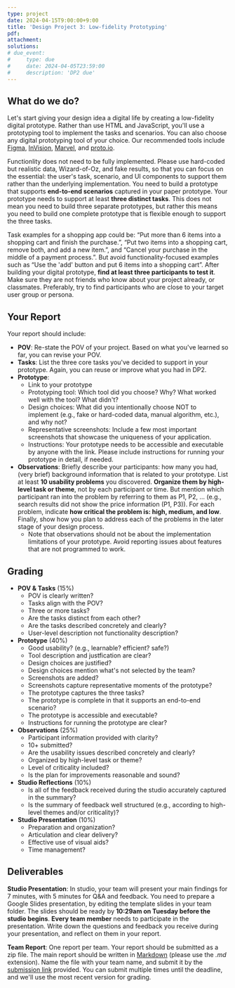 ```yaml
---
type: project
date: 2024-04-15T9:00:00+9:00
title: 'Design Project 3: Low-fidelity Prototyping'
pdf:
attachment:
solutions:
# due_event: 
#     type: due
#     date: 2024-04-05T23:59:00
#     description: 'DP2 due'
---
```


## What do we do?
Let's start giving your design idea a digital life by creating a low-fidelity digital prototype. Rather than use HTML and JavaScript, you'll use a prototyping tool to implement the tasks and scenarios. You can also choose any digital prototyping tool of your choice. Our recommended tools include [Figma](https://www.figma.com/login), [InVision](https://www.invisionapp.com/), [Marvel](https://marvelapp.com/), and [proto.io](https://proto.io/).

Functionlity does not need to be fully implemented. Please use hard-coded but realistic data, Wizard-of-Oz, and fake results, so that you can focus on the essential: the user's task, scenario, and UI components to support them rather than the underlying implementation. You need to build a prototype that supports **end-to-end scenarios** captured in your paper prototype. Your prototype needs to support at least **three distinct tasks**. This does not mean you need to build three separate prototypes, but rather this means you need to build one complete prototype that is flexible enough to support the three tasks.

Task examples for a shopping app could be: “Put more than 6 items into a shopping cart and finish the purchase.”, “Put two items into a shopping cart, remove both, and add a new item.”, and “Cancel your purchase in the middle of a payment process.”. But avoid functionality-focused examples such as “Use the 'add' button and put 6 items into a shopping cart”. After building your digital prototype, **find at least three participants to test it**. Make sure they are not friends who know about your project already, or classmates. Preferably, try to find participants who are close to your target user group or persona.


## Your Report
Your report should include:

* **POV**: Re-state the POV of your project. Based on what you've learned so far, you can revise your POV.
* **Tasks**: List the three core tasks you've decided to support in your prototype. Again, you can reuse or improve what you had in DP2.
* **Prototype**:
  * Link to your prototype
  * Prototyping tool: Which tool did you choose? Why? What worked well with the tool? What didn't?
  * Design choices: What did you intentionally choose NOT to implement (e.g., fake or hard-coded data, manual algorithm, etc.), and why not?
  * Representative screenshots: Include a few most important screenshots that showcase the uniqueness of your application.
  * Instructions: Your prototype needs to be accessible and executable by anyone with the link. Please include instructions for running your prototype in detail, if needed.
* **Observations**: Briefly describe your participants: how many you had, (very brief) background information that is related to your prototype. List at least **10 usability problems** you discovered. **Organize them by high-level task or theme**, not by each participant or time. But mention which participant ran into the problem by referring to them as P1, P2, ... (e.g., search results did not show the price information (P1, P3)). For each problem, indicate **how critical the problem is: high, medium, and low**. Finally, show how you plan to address each of the problems in the later stage of your design process.
  * Note that observations should not be about the implementation limitations of your prototype. Avoid reporting issues about features that are not programmed to work.


## Grading
* **POV & Tasks** (15%)
  * POV is clearly written?
  * Tasks align with the POV?
  * Three or more tasks?
  * Are the tasks distinct from each other?
  * Are the tasks described concretely and clearly?
  * User-level description not functionality description?
* **Prototype** (40%)
  * Good usability? (e.g., learnable? efficient? safe?)
  * Tool description and justfication are clear?
  * Design choices are justified?
  * Design choices mention what's not selected by the team?
  * Screenshots are added?
  * Screenshots capture representative moments of the prototype?
  * The prototype captures the three tasks?
  * The prototype is complete in that it supports an end-to-end scenario?
  * The prototype is accessible and executable?
  * Instructions for running the prototype are clear?
* **Observations** (25%)
  * Participant information provided with clarity?
  * 10+ submitted?
  * Are the usability issues described concretely and clearly?
  * Organized by high-level task or theme?
  * Level of criticality included?
  * Is the plan for improvements reasonable and sound?
* **Studio Reflections** (10%)
  * Is all of the feedback received during the studio accurately captured in the summary?
  * Is the summary of feedback well structured (e.g., according to high-level themes and/or criticality)?
* **Studio Presentation** (10%)
  * Preparation and organization?
  * Articulation and clear delivery?
  * Effective use of visual aids?
  * Time management?

## Deliverables
**Studio Presentation**: In studio, your team will present your main findings for 7 minutes, with 5 minutes for Q&A and feedback. You need to prepare a Google Slides presentation, by editing the template slides in your team folder. The slides should be ready by **10:29am on Tuesday before the studio begins**. **Every team member** needs to participate in the presentation. Write down the questions and feedback you receive during your presentation, and reflect on them in your report.

**Team Report**: One report per team. Your report should be submitted as a zip file. The main report should be written in [Markdown](https://daringfireball.net/projects/markdown/) (please use the *.md* extension). Name the file with your team name, and submit it by the [submission link](https://www.dropbox.com/request/7iw4BMXRwPfaQNtWWqER) provided. You can submit multiple times until the deadline, and we'll use the most recent version for grading.